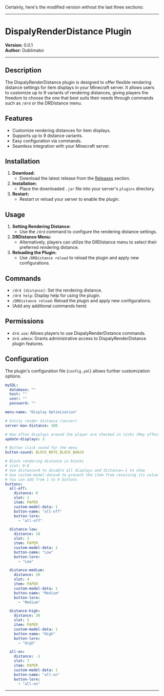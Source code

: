 Certainly, here's the modified version without the last three sections:

---

# DispalyRenderDistance Plugin

**Version:** 0.0.1  
**Author:** Dublimator

---

## Description

The DispalyRenderDistance plugin is designed to offer flexible rendering distance settings for item displays in your Minecraft server. It allows users to customize up to 9 variants of rendering distances, giving players the freedom to choose the one that best suits their needs through commands such as `/drd` or the DRDistance menu.

## Features

- Customize rendering distances for item displays.
- Supports up to 9 distance variants.
- Easy configuration via commands.
- Seamless integration with your Minecraft server.
  
## Installation

1. **Download:**
    - Download the latest release from the [Releases](https://github.com/yourusername/Dispaly-Render-Distance/releases) section.
2. **Installation:**
    - Place the downloaded `.jar` file into your server's `plugins` directory.
3. **Restart:**
    - Restart or reload your server to enable the plugin.

## Usage

1. **Setting Rendering Distance:**
    - Use the `/drd` command to configure the rendering distance settings.
2. **DRDistance Menu:**
    - Alternatively, players can utilize the DRDistance menu to select their preferred rendering distance.
3. **Reloading the Plugin:**
    - Use `/DRDistance reload` to reload the plugin and apply new configurations.

## Commands

- `/drd [distance]`: Set the rendering distance.
- `/drd help`: Display help for using the plugin.
- `/DRDistance reload`: Reload the plugin and apply new configurations.
- (Add any additional commands here)

## Permissions

- `drd.use`: Allows players to use DispalyRenderDistance commands.
- `drd.admin`: Grants administrative access to DispalyRenderDistance plugin features.

## Configuration

The plugin's configuration file (`config.yml`) allows further customization options.

```yaml
mySQL:
  database: ""
  host: ""
  user: ""
  password: ""

menu-name: "Display Optimization"

# Entity render distance (server)
server-max-distance: 100

# How often displays around the player are checked in ticks (May affect server load)
update-displays: 3

# Button click sound for the menu
button-sound: BLOCK_NOTE_BLOCK_BANJO

# Block rendering distance in blocks
# slot: 0-8
# Use distance=0 to disable all displays and distance=-1 to show
# Use custom-model-data=0 to prevent the item from receiving its value
# You can add from 1 to 9 buttons
buttons:
  all-off:
    distance: 0
    slot: 1
    item: PAPER
    custom-model-data: 1
    button-name: "all-off"
    button-lore:
      - "all-off"

  distance-low:
    distance: 10
    slot: 3
    item: PAPER
    custom-model-data: 1
    button-name: "Low"
    button-lore:
      - "Low"

  distance-medium:
    distance: 20
    slot: 4
    item: PAPER
    custom-model-data: 1
    button-name: "Medium"
    button-lore:
      - "Medium"

  distance-high:
    distance: 30
    slot: 5
    item: PAPER
    custom-model-data: 1
    button-name: "High"
    button-lore:
      - "High"

  all-on:
    distance: -1
    slot: 7
    item: PAPER
    custom-model-data: 1
    button-name: "all-on"
    button-lore:
      - "all-on"

```

---
